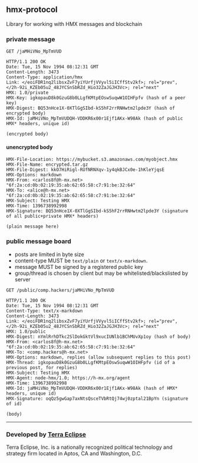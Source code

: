## hmx-protocol

Library for working with HMX messages and blockchain

### private message

```
GET /jaMHiVNo_MpTmVUD

HTTP/1.1 200 OK
Date: Tue, 15 Nov 1994 08:12:31 GMT
Content-Length: 3473
Content-Type: application/hmx
Link: </eoiFDR1nq2libsxZvF7yiYUrfjVVyvl5iICffStv2kf>; rel="prev", </2h-92i_KZEb05u2_48JYCSnSbRZd_Hio32ZaJGJH3Vc>; rel="next"
HMX: 1.0/private
HMX-Key: igkopauD8k0GzuG8b0LLgfKMtpEOswSuqwW1OIHFpfv (hash of a peer key)
HMX-Digest: BQ53nHce1X-0XTlGgSIbd-kS5hF2rrRNHwtm2lpde3Y (hash of encrypted body)
HMX-Id: jaMHiVNo_MpTmVUDQH-VDDKR6x00r1Ejf1AKx-W98Ak (hash of public HMX* headers, unique id)

(encrypted body)
```

#### unencrypted body

```
HMX-File-Location: https://mybucket.s3.amazonaws.com/myobject.hmx
HMX-File-Name: encrypted.tar.gz
HMX-File-Digest: kkO7HiRigl-RUfNRNXqv-1y4qkBJCx0e-1hKleYjqsE
HMX-Options: markdown
HMX-From: <carlos8f@h-mx.net> "6f:2a:cd:0b:02:19:35:ab:62:65:58:c7:91:be:32:64"
HMX-To: <alice@h-mx.net> "6f:2a:cd:0b:02:19:35:ab:62:65:58:c7:91:be:32:64"
HMX-Subject: Testing HMX
HMX-Time: 1396738992998
HMX-Signature: BQ53nHce1X-0XTlGgSIbd-kS5hF2rrRNHwtm2lpde3Y (signature of all public+private HMX* headers)

(plain message here)
```

### public message board

- posts are limited in byte size
- content-type MUST be `text/plain` or `text/x-markdown`.
- message MUST be signed by a registered public key
- group/thread is chosen by client but may be whitelisted/blackslisted by server

```
GET /public/comp.hackers/jaMHiVNo_MpTmVUD

HTTP/1.1 200 OK
Date: Tue, 15 Nov 1994 08:12:31 GMT
Content-Type: text/x-markdown
Content-Length: 3473
Link: </eoiFDR1nq2libsxZvF7yiYUrfjVVyvl5iICffStv2kf>; rel="prev", </2h-92i_KZEb05u2_48JYCSnSbRZd_Hio32ZaJGJH3Vc>; rel="next"
HMX: 1.0/public
HMX-Digest: nYmlRrhDTkc2SlDokGktVl9xucIUNlb1BChMUvXp1oy (hash of body)
HMX-From: <carlos8f@h-mx.net> "6f:2a:cd:0b:02:19:35:ab:62:65:58:c7:91:be:32:64"
HMX-To: <comp.hackers@h-mx.net>
HMX-Options: markdown, replies (allow subsequent replies to this post)
HMX-Thread: igkopauD8k0GzuG8b0LLgfKMtpEOswSuqwW1OIHFpfv (id of a previous post, for replies)
HMX-Subject: Testing HMX
HMX-Agent: node-hmx/1.0; https://h-mx.org/agent
HMX-Time: 1396738992998
HMX-Id: jaMHiVNo_MpTmVUDQH-VDDKR6x00r1Ejf1AKx-W98Ak (hash of HMX* headers, unique id)
HMX-Signature: oqQz5gwGap7axNtsQsceTVbRtQj74wj0zptal21BpYn (signature of id)

(body)
```

- - -

### Developed by [Terra Eclipse](http://www.terraeclipse.com)
Terra Eclipse, Inc. is a nationally recognized political technology and
strategy firm located in Aptos, CA and Washington, D.C.
